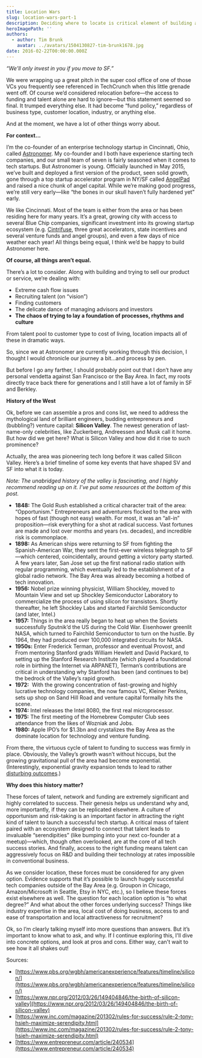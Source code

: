 ```yaml
---
title: Location Wars
slug: location-wars-part-1
description: Deciding where to locate is critical element of building a company and Silicon Valley has a great reputation for this rooted far back its history.
heroImagePath: ''
authors:
  - author: Tim Brunk
    avatar: ../avatars/1504130827-tim-brunk1678.jpg
date: 2016-02-22T00:00:00.000Z
---
```


_“We’ll only invest in you if you move to SF.”_

We were wrapping up a great pitch in the super cool office of one of those VCs you frequently see referenced in TechCrunch when this little grenade went off. Of course we’d considered relocation before—the access to funding and talent alone are hard to ignore—but this statement seemed so final. It trumped everything else. It had become “fund policy,” regardless of business type, customer location, industry, or anything else.&nbsp;

And at the moment, we have a lot of other things worry about.&nbsp;

**For context...**

I’m the co-founder of an enterprise technology startup in Cincinnati, Ohio, called [Astronomer](https://astronomer.io). My co-founder and I both have experience starting tech companies, and our small team of seven is fairly seasoned when it comes to tech startups. But Astronomer is young. Officially launched in May 2015, we’ve built and deployed a first version of the product, seen solid growth, gone through a top startup accelerator program in NY/SF called [AngelPad](https://www.angelpad.org) and raised a nice chunk of angel capital. While we’re making good progress, we’re still very early—like “the bones in our skull haven’t fully hardened yet” early.

We like Cincinnati. Most of the team is either from the area or has been residing here for many years. It’s a great, growing city with access to several Blue Chip companies, significant investment into its growing startup ecosystem (e.g. [Cintrifuse](https://www.cintrifuse.com/), three great accelerators, state incentives and several venture funds and angel groups), and even a few days of nice weather each year! All things being equal, I think we’d be happy to build Astronomer here.

**Of course, all things aren’t equal.**

There’s a lot to consider. Along with building and trying to sell our product or service, we’re dealing with:

- Extreme cash flow issues
- Recruiting talent (on “vision”)
- Finding customers
- The delicate dance of managing advisors and investors
- **The chaos of trying to lay a foundation of processes, rhythms and culture**

From talent pool to customer type to cost of living, location impacts all of these in dramatic ways.

So, since we at Astronomer are currently working through this decision, I thought I would chronicle our journey a bit…and process by pen.

But before I go any farther, I should probably point out that I don’t have any personal vendetta against San Francisco or the Bay Area. In fact, my roots directly trace back there for generations and I still have a lot of family in SF and Berkley.

**History of the West&nbsp;**

Ok, before we can assemble a pros and cons list, we need to address the mythological land of brilliant engineers, budding entrepreneurs and (bubbling?) venture capital: **Silicon Valley**. The newest generation of last-name-only celebrities, like Zuckerberg, Andreessen and Musk call it home. But how did we get here? What is Silicon Valley and how did it rise to such prominence?

Actually, the area was pioneering tech long before it was called Silicon Valley. Here’s a brief timeline of some key events that have shaped SV and SF into what it is today.

_Note: The unabridged history of the valley is fascinating, and I highly recommend reading up on it. I’ve put some resources at the bottom of this post._

- **1848:** The Gold Rush established a critical character trait of the area: “Opportunism.” Entrepreneurs and adventurers flocked to the area with hopes of fast (though not easy) wealth. For most, it was an “all-in” proposition—risk everything for a shot at radical success. Vast fortunes are made and lost over months and years (vs. decades), and incredible risk is commonplace.
- **1898:** As American ships were returning to SF from fighting the Spanish-American War, they sent the first-ever wireless telegraph to SF—which centered, coincidentally, around getting a victory party started. A few years later, San Jose set up the first national radio station with regular programming, which eventually led to the establishment of a global radio network. The Bay Area was already becoming a hotbed of tech innovation.
- **1956:** Nobel prize winning physicist, William Shockley, moved to Mountain View and set up Shockley Semiconductor Laboratory to commercialize the process of using silicon for transistors. Shortly thereafter, he left Shockley Labs and started Fairchild Semiconductor (and later, Intel.)
- **1957:** Things in the area really began to heat up when the Soviets successfully Sputnik’d the US during the Cold War. Eisenhower greenlit NASA, which turned to Fairchild Semiconductor to turn on the hustle. By 1964, they had produced over 100,000 integrated circuits for NASA.
- **1950s:** Enter Frederick Terman, professor and eventual Provost, and From mentoring Stanford grads William Hewlett and David Packard, to setting up the Stanford Research Institute (which played a foundational role in birthing the Internet via ARPANET), Terman’s contributions are critical in understanding why Stanford has been (and continues to be) the bedrock of the Valley’s rapid growth.
- **1972:** &nbsp;With the growing concentration of fast-growing and highly lucrative technology companies, the now famous VC, Kleiner Perkins, sets up shop on Sand Hill Road and venture capital formally hits the scene.
- **1974:** Intel releases the Intel 8080, the first real microprocessor.
- **1975:** The first meeting of the Homebrew Computer Club sees attendance from the likes of Wozniak and Jobs.
- **1980:** Apple IPO’s for $1.3bn and crystalizes the Bay Area as the dominate location for technology and venture funding.

From there, the virtuous cycle of talent to funding to success was firmly in place. Obviously, the Valley’s growth wasn’t without hiccups, but the growing gravitational pull of the area had become exponential. (Interestingly, exponential gravity expansion tends to lead to rather [disturbing outcomes](https://www.cnn.com/videos/us/2015/09/26/supermassive-blackhole-discovered-orig-bb.cnn/video/playlists/out-in-space/).)

**Why does this history matter?**

These forces of talent, network and funding are extremely significant and highly correlated to success. Their genesis helps us understand why and, more importantly, if they can be replicated elsewhere. A culture of opportunism and risk-taking is an important factor in attracting the right kind of talent to launch a successful tech startup. A critical mass of talent paired with an ecosystem designed to connect that talent leads to invaluable “serendipities” (like bumping into your next co-founder at a meetup)—which, though often overlooked, are at the core of all tech success stories. And finally, access to the right funding means talent can aggressively focus on R&D and building their technology at rates impossible in conventional business.

As we consider location, these forces must be considered for any given option. Evidence supports that it’s possible to launch hugely successful tech companies outside of the Bay Area (e.g. Groupon in Chicago, Amazon/Microsoft in Seattle, Etsy in NYC, etc.), so I believe these forces exist elsewhere as well. The question for each location option is “to what degree?” And what about the other forces underlying success? Things like industry expertise in the area, local cost of doing business, access to and ease of transportation and local attractiveness for recruitment?

Ok, so I’m clearly talking myself into more questions than answers. But it’s important to know what to ask, and why. If I continue exploring this, I'll&nbsp;dive into concrete options, and look at pros and cons. Either way, can't wait to see how it all shakes out!&nbsp; 

Sources:

- [https://www.pbs.org/wgbh/americanexperience/features/timeline/silicon/](https://www.pbs.org/wgbh/americanexperience/features/timeline/silicon/)
- [https://www.npr.org/2012/03/26/149404846/the-birth-of-silicon-valley](https://www.npr.org/2012/03/26/149404846/the-birth-of-silicon-valley)
- [https://www.inc.com/magazine/201302/rules-for-success/rule-2-tony-hsieh-maximize-serendipity.html](https://www.inc.com/magazine/201302/rules-for-success/rule-2-tony-hsieh-maximize-serendipity.html)
- [https://www.entrepreneur.com/article/240534](https://www.entrepreneur.com/article/240534)

&nbsp;

